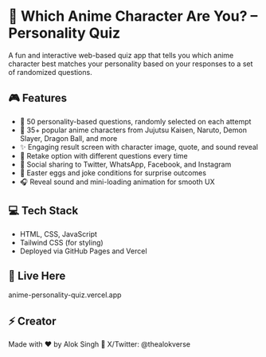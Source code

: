 # 🌸 Which Anime Character Are You? – Personality Quiz

A fun and interactive web-based quiz app that tells you which anime character best matches your personality based on your responses to a set of randomized questions.

## 🎮 Features

- 🧠 50 personality-based questions, randomly selected on each attempt
- 🧍 35+ popular anime characters from Jujutsu Kaisen, Naruto, Demon Slayer, Dragon Ball, and more
- ✨ Engaging result screen with character image, quote, and sound reveal
- 🔁 Retake option with different questions every time
- 💬 Social sharing to Twitter, WhatsApp, Facebook, and Instagram
- 🐣 Easter eggs and joke conditions for surprise outcomes
- 🎧 Reveal sound and mini-loading animation for smooth UX

## 💻 Tech Stack

- HTML, CSS, JavaScript
- Tailwind CSS (for styling)
- Deployed via GitHub Pages and Vercel

## 👀 Live Here
anime-personality-quiz.vercel.app

## ⚡ Creator
Made with ❤️ by Alok Singh
🔗 X/Twitter: @thealokverse
